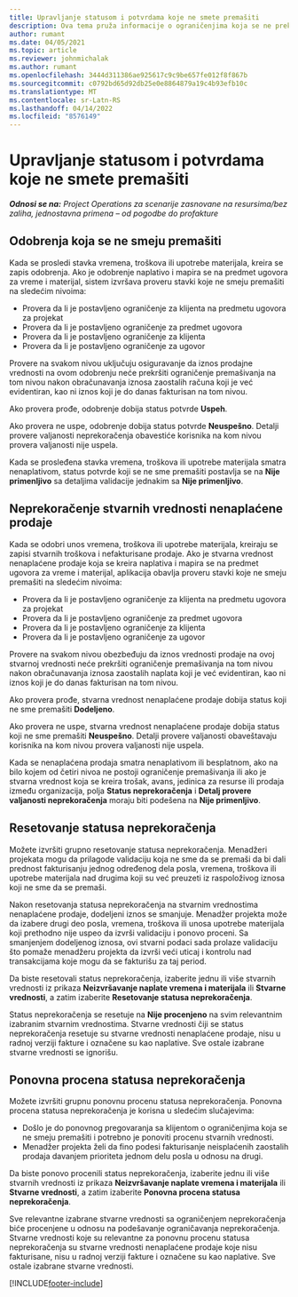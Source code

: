 ```yaml
---
title: Upravljanje statusom i potvrdama koje ne smete premašiti
description: Ova tema pruža informacije o ograničenjima koja se ne prekoračuju u usluzi Project Operations.
author: rumant
ms.date: 04/05/2021
ms.topic: article
ms.reviewer: johnmichalak
ms.author: rumant
ms.openlocfilehash: 3444d311386ae925617c9c9be657fe012f8f867b
ms.sourcegitcommit: c0792bd65d92db25e0e8864879a19c4b93efb10c
ms.translationtype: MT
ms.contentlocale: sr-Latn-RS
ms.lasthandoff: 04/14/2022
ms.locfileid: "8576149"
---
```

# <a name="manage-not-to-exceed-status-and-validations"></a>Upravljanje statusom i potvrdama koje ne smete premašiti 

_**Odnosi se na:** Project Operations za scenarije zasnovane na resursima/bez zaliha, jednostavna primena – od pogodbe do profakture_

## <a name="not-to-exceed-on-approvals"></a>Odobrenja koja se ne smeju premašiti

Kada se prosledi stavka vremena, troškova ili upotrebe materijala, kreira se zapis odobrenja. Ako je odobrenje naplativo i mapira se na predmet ugovora za vreme i materijal, sistem izvršava proveru stavki koje ne smeju premašiti na sledećim nivoima:

  - Provera da li je postavljeno ograničenje za klijenta na predmetu ugovora za projekat
  - Provera da li je postavljeno ograničenje za predmet ugovora
  - Provera da li je postavljeno ograničenje za klijenta
  - Provera da li je postavljeno ograničenje za ugovor

Provere na svakom nivou uključuju osiguravanje da iznos prodajne vrednosti na ovom odobrenju neće prekršiti ograničenje premašivanja na tom nivou nakon obračunavanja iznosa zaostalih računa koji je već evidentiran, kao ni iznos koji je do danas fakturisan na tom nivou.

Ako provera prođe, odobrenje dobija status potvrde **Uspeh**.

Ako provera ne uspe, odobrenje dobija status potvrde **Neuspešno**. Detalji provere valjanosti neprekoračenja obavestiće korisnika na kom nivou provera valjanosti nije uspela.

Kada se prosleđena stavka vremena, troškova ili upotrebe materijala smatra nenaplativom, status potvrde koji se ne sme premašiti postavlja se na **Nije primenljivo** sa detaljima validacije jednakim sa **Nije primenljivo**.

## <a name="not-to-exceed-on-unbilled-sales-actuals"></a>Neprekoračenje stvarnih vrednosti nenaplaćene prodaje

Kada se odobri unos vremena, troškova ili upotrebe materijala, kreiraju se zapisi stvarnih troškova i nefakturisane prodaje. Ako je stvarna vrednost nenaplaćene prodaje koja se kreira naplativa i mapira se na predmet ugovora za vreme i materijal, aplikacija obavlja proveru stavki koje ne smeju premašiti na sledećim nivoima:

  - Provera da li je postavljeno ograničenje za klijenta na predmetu ugovora za projekat
  - Provera da li je postavljeno ograničenje za predmet ugovora
  - Provera da li je postavljeno ograničenje za klijenta
  - Provera da li je postavljeno ograničenje za ugovor

Provere na svakom nivou obezbeđuju da iznos vrednosti prodaje na ovoj stvarnoj vrednosti neće prekršiti ograničenje premašivanja na tom nivou nakon obračunavanja iznosa zaostalih naplata koji je već evidentiran, kao ni iznos koji je do danas fakturisan na tom nivou.

Ako provera prođe, stvarna vrednost nenaplaćene prodaje dobija status koji ne sme premašiti **Dodeljeno**.

Ako provera ne uspe, stvarna vrednost nenaplaćene prodaje dobija status koji ne sme premašiti **Neuspešno**. Detalji provere valjanosti obaveštavaju korisnika na kom nivou provera valjanosti nije uspela.

Kada se nenaplaćena prodaja smatra nenaplativom ili besplatnom, ako na bilo kojem od četiri nivoa ne postoji ograničenje premašivanja ili ako je stvarna vrednost koja se kreira trošak, avans, jedinica za resurse ili prodaja između organizacija, polja **Status neprekoračenja** i **Detalj provere valjanosti neprekoračenja** moraju biti podešena na **Nije primenljivo**.

## <a name="reset-the-not-to-exceed-status"></a>Resetovanje statusa neprekoračenja

Možete izvršiti grupno resetovanje statusa neprekoračenja. Menadžeri projekata mogu da prilagode validaciju koja ne sme da se premaši da bi dali prednost fakturisanju jednog određenog dela posla, vremena, troškova ili upotrebe materijala nad drugima koji su već preuzeti iz raspoloživog iznosa koji ne sme da se premaši.

Nakon resetovanja statusa neprekoračenja na stvarnim vrednostima nenaplaćene prodaje, dodeljeni iznos se smanjuje. Menadžer projekta može da izabere drugi deo posla, vremena, troškova ili unosa upotrebe materijala koji prethodno nije uspeo da izvrši validaciju i ponovo proceni. Sa smanjenjem dodeljenog iznosa, ovi stvarni podaci sada prolaze validaciju što pomaže menadžeru projekta da izvrši veći uticaj i kontrolu nad transakcijama koje mogu da se fakturišu za taj period.

Da biste resetovali status neprekoračenja, izaberite jednu ili više stvarnih vrednosti iz prikaza **Neizvršavanje naplate vremena i materijala** ili **Stvarne vrednosti**, a zatim izaberite **Resetovanje statusa neprekoračenja**.

Status neprekoračenja se resetuje na **Nije procenjeno** na svim relevantnim izabranim stvarnim vrednostima. Stvarne vrednosti čiji se status neprekoračenja resetuje su stvarne vrednosti nenaplaćene prodaje, nisu u radnoj verziji fakture i označene su kao naplative. Sve ostale izabrane stvarne vrednosti se ignorišu.

## <a name="reevaluate-not-to-exceed-status"></a>Ponovna procena statusa neprekoračenja

Možete izvršiti grupnu ponovnu procenu statusa neprekoračenja. Ponovna procena statusa neprekoračenja je korisna u sledećim slučajevima:

  - Došlo je do ponovnog pregovaranja sa klijentom o ograničenjima koja se ne smeju premašiti i potrebno je ponoviti procenu stvarnih vrednosti.
  - Menadžer projekta želi da fino podesi fakturisanje neisplaćenih zaostalih prodaja davanjem prioriteta jednom delu posla u odnosu na drugi.

Da biste ponovo procenili status neprekoračenja, izaberite jednu ili više stvarnih vrednosti iz prikaza **Neizvršavanje naplate vremena i materijala** ili **Stvarne vrednosti**, a zatim izaberite **Ponovna procena statusa neprekoračenja**.

Sve relevantne izabrane stvarne vrednosti sa ograničenjem neprekoračenja biće procenjene u odnosu na podešavanje ograničavanja neprekoračenja. Stvarne vrednosti koje su relevantne za ponovnu procenu statusa neprekoračenja su stvarne vrednosti nenaplaćene prodaje koje nisu fakturisane, nisu u radnoj verziji fakture i označene su kao naplative. Sve ostale izabrane stvarne vrednosti.


[!INCLUDE[footer-include](../../includes/footer-banner.md)]
